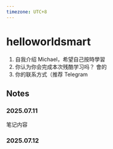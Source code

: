 ```yaml
---
timezone: UTC+8
---
```

# helloworldsmart

1. 自我介绍 Michael，希望自己按時學習
2. 你认为你会完成本次残酷学习吗？   會的
3. 你的联系方式（推荐 Telegram

## Notes

<!-- Content_START -->

### 2025.07.11

笔记内容

### 2025.07.12

<!-- Content_END -->
